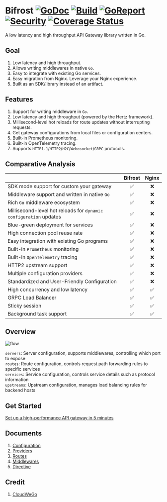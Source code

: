 # Bifrost [![GoDoc][doc-img]][doc] [![Build][ci-img]][ci] [![GoReport][report-img]][report] [![Security][security-img]][security] [![Coverage Status][cov-img]][cov]

A low latency and high throughput API Gateway library written in Go.

## Goal

1. Low latency and high throughput.
1. Allows writing middlewares in native `Go`.
1. Easy to integrate with existing Go services.
1. Easy migration from Nginx. Leverage your Nginx experience.
1. Built as an SDK/library instead of an artifact.

## Features

1. Support for writing middleware in `Go`.
1. Low latency and high throughput (powered by the Hertz framework).
1. Millisecond-level hot reloads for route updates without interrupting requests.
1. Get gateway configurations from local files or configuration centers.
1. Built-in Prometheus monitoring.
1. Built-in OpenTelemetry tracing.
1. Supports `HTTP1.1`/`HTTP2`/`H2C`/`Webosocket`/`GRPC` protocols.

## Comparative Analysis

|                                                                   | Bifrost | Nginx |
| :---------------------------------------------------------------- | :-----: | :---: |
| SDK mode support for custom your gateway                          |   ✅    |  ❌   |
| Middleware support and written in native `Go`                     |   ✅    |  ❌   |
| Rich `Go` middleware ecosystem                                    |   ✅    |  ❌   |
| Millisecond-level hot reloads for `dynamic configuration` updates |   ✅    |  ❌   |
| Blue-green deployment for services                                |   ✅    |  ❌   |
| High connection pool reuse rate                                   |   ✅    |  ❌   |
| Easy integration with existing Go programs                        |   ✅    |  ❌   |
| Built-in `Prometheus` monitoring                                  |   ✅    |  ❌   |
| Built-in `OpenTelemetry` tracing                                  |   ✅    |  ❌   |
| HTTP2 upstream support                                            |   ✅    |  ❌   |
| Multiple configuration providers                                  |   ✅    |  ❌   |
| Standardized and User-Friendly Configuration                      |   ✅    |  ❌   |
| High concurrency and low latency                                  |   ✅    |  ✅   |
| GRPC Load Balancer                                                |   ✅    |  ✅   |
| Sticky session                                                    |   ✅    |  ✅   |
| Background task support                                           |   ✅    |  ✅   |

## Overview

![flow](/docs/images/bifrost_arch.png)

`servers`: Server configuration, supports middlewares, controlling which port to expose \
`routes`: Route configuration, controls request path forwarding rules to specific services \
`services`: Service configuration, controls service details such as protocol information \
`upstreams`: Upstream configuration, manages load balancing rules for backend hosts

## Get Started

[Set up a high-performance API gateway in 5 minutes](/docs/get_started.md)

## Documents

1. [Configuration](./docs/configuration.md)
1. [Providers](./docs/providers.md)
1. [Routes](./docs/routes.md)
1. [Middlewares](./docs/middlewares.md)
1. [Directive](./docs/directive.md)

## Credit

1. [CloudWeGo](https://www.cloudwego.io/)

[doc-img]: https://godoc.org/github.com/nite-coder/bifrost?status.svg
[doc]: https://pkg.go.dev/github.com/nite-coder/bifrost?tab=doc
[ci-img]: https://github.com/nite-coder/bifrost/actions/workflows/build.yml/badge.svg
[ci]: https://github.com/nite-coder/bifrost/actions
[report-img]: https://goreportcard.com/badge/github.com/nite-coder/bifrost
[report]: https://goreportcard.com/report/github.com/nite-coder/bifrost
[security-img]: https://github.com/nite-coder/bifrost/actions/workflows/codeql-analysis.yml/badge.svg
[security]: https://github.com/nite-coder/bifrost/security
[cov-img]: https://codecov.io/github/nite-coder/bifrost/graph/badge.svg
[cov]: https://codecov.io/github/nite-coder/bifrost
